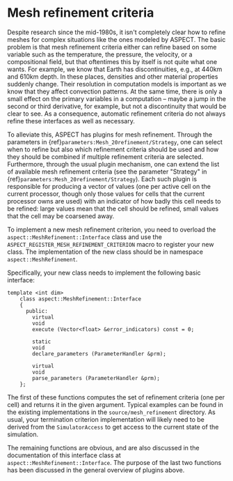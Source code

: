 # Mesh refinement criteria

Despite research since the mid-1980s, it isn't completely clear how to
refine meshes for complex situations like the ones modeled by
ASPECT. The basic problem is that mesh refinement
criteria either can refine based on some variable such as the temperature, the
pressure, the velocity, or a compositional field, but that oftentimes this by
itself is not quite what one wants. For example, we know that Earth has
discontinuities, e.g., at 440km and 610km depth. In these places, densities
and other material properties suddenly change. Their resolution in computation
models is important as we know that they affect convection patterns. At the
same time, there is only a small effect on the primary variables in a
computation &ndash; maybe a jump in the second or third derivative, for
example, but not a discontinuity that would be clear to see. As a consequence,
automatic refinement criteria do not always refine these interfaces as well as
necessary.

To alleviate this, ASPECT has plugins for mesh
refinement. Through the parameters in {ref}`parameters:Mesh_20refinement/Strategy`, one can select
when to refine but also which refinement criteria should be used and how they
should be combined if multiple refinement criteria are selected. Furthermore,
through the usual plugin mechanism, one can extend the list of available mesh
refinement criteria (see the parameter "Strategy" in
{ref}`parameters:Mesh_20refinement/Strategy`). Each such plugin is responsible for producing a
vector of values (one per active cell on the current processor, though only
those values for cells that the current processor owns are used) with an
indicator of how badly this cell needs to be refined: large values mean that
the cell should be refined, small values that the cell may be coarsened away.

To implement a new mesh refinement criterion, you need to overload the
`aspect::MeshRefinement::Interface` class and use the
`ASPECT_REGISTER_MESH_REFINEMENT_CRITERION` macro to register your new class.
The implementation of the new class should be in namespace
`aspect::MeshRefinement`.

Specifically, your new class needs to implement the following basic interface:

```{code-block} c++
template <int dim>
    class aspect::MeshRefinement::Interface
    {
      public:
        virtual
        void
        execute (Vector<float> &error_indicators) const = 0;

        static
        void
        declare_parameters (ParameterHandler &prm);

        virtual
        void
        parse_parameters (ParameterHandler &prm);
    };
```

The first of these functions computes the set of refinement criteria (one per
cell) and returns it in the given argument. Typical examples can be found in
the existing implementations in the `source/mesh_refinement` directory. As
usual, your termination criterion implementation will likely need to be
derived from the `SimulatorAccess` to get access to the current state of the
simulation.

The remaining functions are obvious, and are also discussed in the
documentation of this interface class at
`aspect::MeshRefinement::Interface`. The purpose of the last two functions
has been discussed in the general overview of plugins above.
